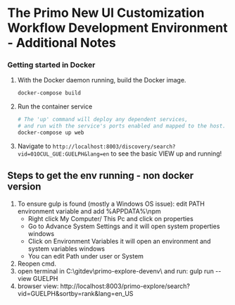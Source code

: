 # The Primo New UI Customization Workflow Development Environment - Additional Notes
### Getting started in Docker
1. With the Docker daemon running, build the Docker image.
      ```sh
      docker-compose build
      ```
1. Run the container service
      ```sh
      # The 'up' command will deploy any dependent services,
      # and run with the service's ports enabled and mapped to the host.
      docker-compose up web
      ```
1. Navigate to `http://localhost:8003/discovery/search?vid=01OCUL_GUE:GUELPH&lang=en` to see the basic VIEW up and running!

## Steps to get the env running - non docker version

1. To ensure gulp is found (mostly a Windows OS issue): edit PATH environment variable and add %APPDATA%\npm
    * Right click My Computer/ This Pc and click on properties
    * Go to Advance System Settings and it will open system properties windows
    * Click on Environment Variables it will open an environment and system variables windows
    * You can edit Path under user or System
2. Reopen cmd.
3. open terminal in C:\gitdev\primo-explore-devenv\ and run: gulp run --view GUELPH
4. browser view: http://localhost:8003/primo-explore/search?vid=GUELPH&sortby=rank&lang=en_US